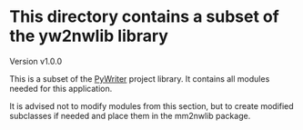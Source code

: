 # This directory contains a subset of the yw2nwlib library

Version v1.0.0

This is a subset of the [PyWriter](https://github.com/peter88213/yw2nw) project library. It contains all modules needed for this application. 

It is advised not to modify modules from this section, but to create modified subclasses if needed and place them in the mm2nwlib package.
